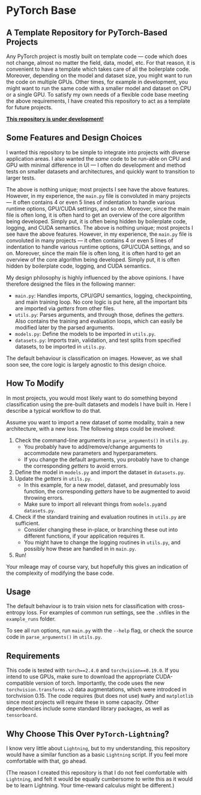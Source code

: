 # PyTorch Base

## A Template Repository for PyTorch-Based Projects

Any PyTorch project is mostly built on template code &mdash; code which does not change, almost no matter the field, data, model, etc. For that reason, it is convenient to have a template which takes care of all the boilerplate code. Moreover, depending on the model and dataset size, you might want to run the code on multiple GPUs. Other times, for example in development, you might want to run the same code with a smaller model and dataset on CPU or a single GPU. To satisfy my own needs of a flexible code base meeting the above requirements, I have created this repository to act as a template for future projects. 

<u>**This repository is under development!**</u>

## Some Features and Design Choices

I wanted this repository to be simple to integrate into projects with diverse application areas. I also wanted the *same* code to be run-able on CPU and GPU with minimal difference in UI &mdash; I often do development and method tests on smaller datasets and architectures, and quickly want to transition to larger tests. 

The above is nothing unique; most projects I see have the above features. However, in my experience, the ``main.py`` file is convoluted in many projects &mdash; it often contains 4 or even 5 lines of indentation to handle various runtime options, GPU/CUDA settings, and so on. Moreover, since the main file is often long, it is often hard to get an overview of the core algorithm being developed. Simply put, it is often being hidden by boilerplate code, logging, and CUDA semantics. 
The above is nothing unique; most projects I see have the above features. However, in my experience, the ``main.py`` file is convoluted in many projects &mdash; it often contains 4 or even 5 lines of indentation to handle various runtime options, GPU/CUDA settings, and so on. Moreover, since the main file is often long, it is often hard to get an overview of the core algorithm being developed. Simply put, it is often hidden by boilerplate code, logging, and CUDA semantics. 

My design philosophy is highly influenced by the above opinions. I have therefore designed the files in the following manner:

- ``main.py``: Handles imports, CPU/GPU semantics, logging, checkpointing, and main training loop. No core logic is put here, all the important bits are imported via *getters* from other files. 
- ``utils.py``: Parses arguments, and through those, defines the *getters*. Also contains the training and evaluation loops, which can easily be modified later by the parsed arguments. 
- ``models.py``: Define the models to be imported in ``utils.py``.
- ``datasets.py``: Imports train, validation, and test splits from specified datasets, to be imported in ``utils.py``.

The default behaviour is classification on images. However, as we shall soon see, the core logic is largely agnostic to this design choice.

## How To Modify

In most projects, you would most likely want to do something beyond classification using the pre-built datasets and models I have built in. Here I describe a typical workflow to do that. 

Assume you want to import a new dataset of some modality, train a new architecture, with a new loss. The following steps could be involved:

1. Check the command-line arguments in ``parse_arguments()`` in ``utils.py``. 
    - You probably have to add/remove/change arguments to accommodate new parameters and hyperparameters. 
    - If you change the default arguments, you probably have to change the corresponding *getters* to avoid errors.
2. Define the model in ``models.py`` and import the dataset in ``datasets.py``. 
3. Update the *getters* in ``utils.py``. 
    - In this example, for a new model, dataset, and presumably loss function, the corresponding *getters* have to be augmented to avoid throwing errors. 
    - Make sure to import all relevant things from ``models.py``and ``datasets.py``.
4. Check if the standard training and evaluation routines in ``utils.py`` are sufficient. 
    - Consider changing these in-place, or branching these out into different functions, if your application requires it. 
    - You might have to change the logging routines in ``utils.py``, and possibly how these are handled in in ``main.py``.
5. Run!

Your mileage may of course vary, but hopefully this gives an indication of the complexity of modifying the base code.

## Usage

The default behaviour is to train vision nets for classification with cross-entropy loss. For examples of common run settings, see the ``.sh``files in the ``example_runs`` folder.

To see all run options, run ``main.py`` with the ``--help`` flag, or check the source code in ``parse_arguments()`` in ``utils.py``.

## Requirements

This code is tested with ``torch==2.4.0`` and ``torchvision==0.19.0``. If you intend to use GPUs, make sure to download the appropriate CUDA-compatible version of torch. Importantly, the code uses the new ``torchvision.transforms.v2`` data augmentations, which were introdced in torchvision 0.15. The code requires (but does not use) ``NumPy`` and ``matplotlib`` since most projects will require these in some capacity. Other dependencies include some standard library packages, as well as ``tensorboard``. 

## Why Choose This Over ``PyTorch-Lightning``?

I know very little about ``Lightning``, but to my understanding, this repository would have a similar function as a basic ``Lightning`` script. If you feel more comfortable with that, go ahead. 

(The reason I created this repository is that I do not feel comfortable with ``Lightning``, and felt it would be equally cumbersome to write this as it would be to learn Lightning. Your time-reward calculus might be different.)